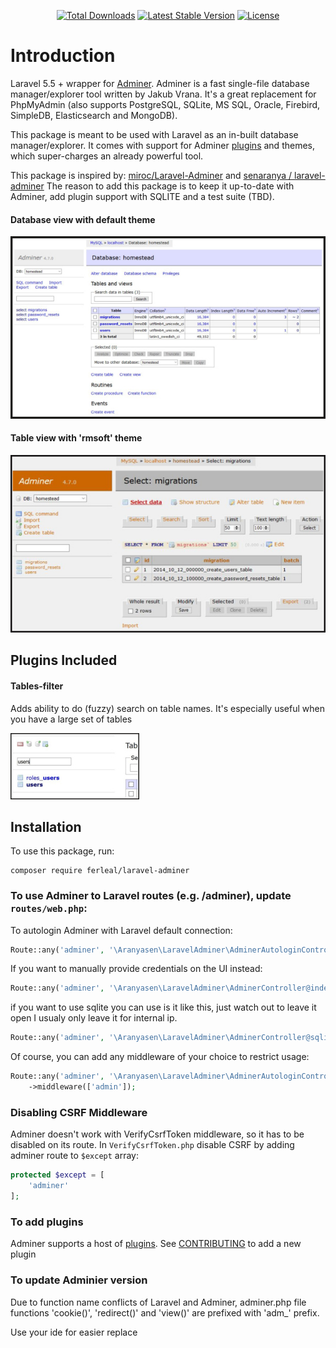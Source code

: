 <p align="center">
<a href="https://packagist.org/packages/ferleal/laravel-adminer"><img src="https://poser.pugx.org/ferleal/laravel-adminer/downloads" alt="Total Downloads"></a>
<a href="https://packagist.org/packages/ferleal/laravel-adminer"><img src="https://poser.pugx.org/ferleal/laravel-adminer/v/stable" alt="Latest Stable Version"></a>
<a href="https://packagist.org/packages/ferleal/laravel-adminer"><img src="https://poser.pugx.org/ferleal/laravel-adminer/license" alt="License"></a>
</p>

# Introduction
Laravel 5.5 + wrapper for [Adminer](https://www.adminer.org).
Adminer is a fast single-file database manager/explorer tool written by Jakub Vrana. It's a great replacement for 
PhpMyAdmin (also supports PostgreSQL, SQLite, MS SQL, Oracle, Firebird, SimpleDB, Elasticsearch and MongoDB).

This package is meant to be used with Laravel as an in-built database manager/explorer. It comes with support for
Adminer [plugins](https://www.adminer.org/en/plugins/) and themes, which super-charges an already powerful tool.

This package is inspired by: [miroc/Laravel-Adminer](https://github.com/miroc/Laravel-Adminer) and [senaranya /
laravel-adminer](https://github.com/senaranya/laravel-adminer)  The reason to add this
 package is to keep it up-to-date with Adminer, add plugin support with SQLITE and a test suite (TBD).
 
 #### Database view with default theme
 
![Database with default theme](images/DB-Default.JPG)

#### Table view with 'rmsoft' theme

![Table with 'rmsoft' theme](images/DB-Table-Theme.JPG)

## Plugins Included

#### Tables-filter

Adds ability to do (fuzzy) search on table names. It's especially useful when you have a large set of tables 

![tables-filter](images/table-filter-plugin.JPG)

## Installation
To use this package, run:
```
composer require ferleal/laravel-adminer
```
### To use Adminer to Laravel routes (e.g. /adminer), update `routes/web.php`:

To autologin Adminer with Laravel default connection:
```php
Route::any('adminer', '\Aranyasen\LaravelAdminer\AdminerAutologinController@index');
```

If you want to manually provide credentials on the UI instead:
```php
Route::any('adminer', '\Aranyasen\LaravelAdminer\AdminerController@index');
```

if you want to use sqlite you can use is it like this, just watch out to leave it open I usualy only leave it for internal ip.
```php
Route::any('adminer', '\Aranyasen\LaravelAdminer\AdminerController@sqlite');
```
Of course, you can add any middleware of your choice to restrict usage:
```php
Route::any('adminer', '\Aranyasen\LaravelAdminer\AdminerAutologinController@index')
    ->middleware(['admin']);
```

### Disabling CSRF Middleware
Adminer doesn't work with VerifyCsrfToken middleware, so it has to be disabled on its route.
In `VerifyCsrfToken.php` disable CSRF by adding adminer route to `$except` array:
```php
protected $except = [
    'adminer'
];
```

### To add plugins
Adminer supports a host of [plugins](https://www.adminer.org/en/plugins/). 
See [CONTRIBUTING](CONTRIBUTING.md) to add a new plugin

### To update Adminier version
Due to function name conflicts of Laravel and Adminer, adminer.php file functions 'cookie()', 'redirect()' and 'view()' are prefixed with 'adm_' prefix.

Use your ide for easier replace
